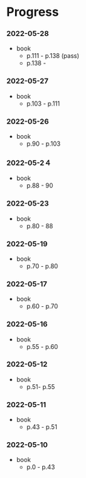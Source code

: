 # Progress

### 2022-05-28
- book
    - p.111 - p.138 (pass)
    - p.138 -
  
### 2022-05-27
- book
	- p.103 - p.111

### 2022-05-26
- book
    - p.90 - p.103

### 2022-05-2４
- book
	- p.88 - 90

### 2022-05-23
- book
	- p.80 - 88

### 2022-05-19
- book
	- p.70 - p.80
	
### 2022-05-17
- book
	- p.60 - p.70
	
### 2022-05-16
- book
	- p.55 - p.60

### 2022-05-12
- book
	- p.51- p.55

### 2022-05-11
- book
	- p.43 - p.51
	
### 2022-05-10
- book
	- p.0 - p.43

